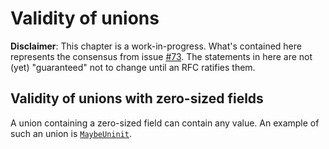 # Validity of unions

**Disclaimer**: This chapter is a work-in-progress. What's contained here
represents the consensus from issue [#73]. The statements in here are not (yet)
"guaranteed" not to change until an RFC ratifies them.

## Validity of unions with zero-sized fields

A union containing a zero-sized field can contain any value. An example of such
an union is [`MaybeUninit`].

[#73]: https://github.com/rust-lang/unsafe-code-guidelines/issues/73
[`MaybeUninit`]: https://doc.rust-lang.org/std/mem/union.MaybeUninit.html
